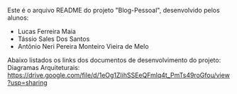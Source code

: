 Este é o arquivo README do projeto "Blog-Pessoal", desenvolvido pelos alunos:

- Lucas Ferreira Maia
- Tássio Sales Dos Santos
- Antônio Neri Pereira Monteiro Vieira de Melo

Abaixo listados os links dos documentos de desenvolvimento do projeto:
Diagramas Arquiteturais: https://drive.google.com/file/d/1eOg1ZlihSSEeQFmlq4t_PmTs49roGfou/view?usp=sharing
